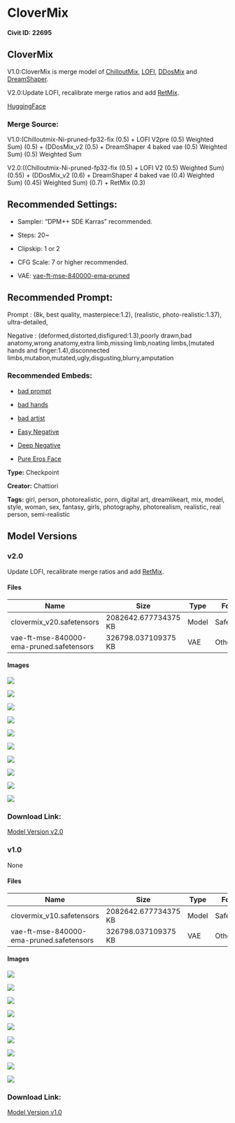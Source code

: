 # CloverMix

#### Civit ID: 22695

<h2><strong>CloverMix</strong></h2><p>V1.0:CloverMix is merge model of <a target="_blank" rel="ugc" href="https://civitai.com/models/6424/chilloutmix">ChilloutMix</a>, <a target="_blank" rel="ugc" href="https://civitai.com/models/9052/lofi">LOFI</a>, <a target="_blank" rel="ugc" href="https://civitai.com/models/8437/ddosmix">DDosMix</a> and <a target="_blank" rel="ugc" href="https://civitai.com/models/4384/dreamshaper">DreamShaper</a>.</p><p>V2.0:Update LOFI, recalibrate merge ratios and add <a target="_blank" rel="ugc" href="https://huggingface.co/Chattiori/RetMix">RetMix</a>.</p><p><a target="_blank" rel="ugc" href="https://huggingface.co/Chattiori/CloverMix">HuggingFace</a></p><h3>Merge Source<strong>:</strong></h3><p>V1.0:(Chilloutmix-Ni-pruned-fp32-fix (0.5) + LOFI V2pre (0.5) Weighted Sum) (0.5) + (DDosMix_v2 (0.5) + DreamShaper 4 baked vae (0.5) Weighted Sum) (0.5) Weighted Sum</p><p>V2.0:((Chilloutmix-Ni-pruned-fp32-fix (0.5) + LOFI V2 (0.5) Weighted Sum) (0.55) + (DDosMix_v2 (0.6) + DreamShaper 4 baked vae (0.4) Weighted Sum) (0.45) Weighted Sum) (0.7) + RetMix (0.3)</p><h2>Recommended Settings:</h2><ul><li><p>Sampler: “DPM++ SDE Karras” recommended.</p></li><li><p>Steps: 20~</p></li><li><p>Clipskip: 1 or 2</p></li><li><p>CFG Scale: 7 or higher recommended.</p></li><li><p>VAE: <a target="_blank" rel="ugc" href="https://huggingface.co/stabilityai/sd-vae-ft-mse-original">vae-ft-mse-840000-ema-pruned</a></p></li></ul><h2>Recommended Prompt:</h2><p>Prompt : (8k, best quality, masterpiece:1.2), (realistic, photo-realistic:1.37), ultra-detailed,</p><p>Negative : (deformed,distorted,disfigured:1.3),poorly drawn,bad anatomy,wrong anatomy,extra limb,missing limb,noating limbs,(mutated hands and finger:1.4),disconnected limbs,mutabon,mutated,ugly,disgusting,blurry,amputation</p><h3>Recommended Embeds:</h3><ul><li><p><a target="_blank" rel="ugc" href="https://huggingface.co/datasets/Nerfgun3/bad_prompt/resolve/main/bad_prompt_version2.pt">bad prompt</a></p></li><li><p><a target="_blank" rel="ugc" href="https://huggingface.co/yesyeahvh/bad-hands-5/resolve/main/bad-hands-5.pt">bad hands</a></p></li><li><p><a target="_blank" rel="ugc" href="https://huggingface.co/NiXXerHATTER59/bad-artist/resolve/main/bad-artist.pt">bad artist</a></p></li><li><p><a target="_blank" rel="ugc" href="https://huggingface.co/embed/EasyNegative/resolve/main/EasyNegative.safetensors">Easy Negative</a></p></li><li><p><a target="_blank" rel="ugc" href="https://civitai.com/models/4629/deep-negative-v1x">Deep Negative</a></p></li><li><p><a target="_blank" rel="ugc" href="https://civitai.com/models/4514/pure-eros-face">Pure Eros Face</a></p></li></ul><p></p>

**Type:** Checkpoint

**Creator:** Chattiori

**Tags:** girl, person, photorealistic, porn, digital art, dreamlikeart, mix, model, style, woman, sex, fantasy, girls, photography, photorealism, realistic, real person, semi-realistic

## Model Versions

### v2.0

<p>Update LOFI, recalibrate merge ratios and add <a target="_blank" rel="ugc" href="https://huggingface.co/Chattiori/RetMix">RetMix</a>.</p>

#### Files

| Name | Size | Type | Format | Download Url | AutoV1 | AutoV2 | SHA256 | CRC32 | BLAKE3 |
| --- | --- | --- | --- | --- | --- | --- | --- | --- | --- |
| clovermix_v20.safetensors | 2082642.677734375 KB | Model | SafeTensor | https://civitai.com/api/download/models/30364 | 80F89667 | 6344E96528 | 6344E96528A4C9BBDB7590461833A9DF67D86FB3A6A46001BEFC6BA70B85A2C4 | B057AF05 | 0F7D3CA4DE68557519E337243CBFD5905BE050CE72C7C188E51B71C84361228E |
| vae-ft-mse-840000-ema-pruned.safetensors | 326798.037109375 KB | VAE | Other | https://civitai.com/api/download/models/30364?type=VAE&format=Other | 09BCB72F | 735E4C3A44 | 735E4C3A447A3255760D7F86845F09F937809BAA529C17370D83E4C3758F3C75 | 5563A571 | CB91B83729B15E37AAAE9337198F390038138718640E19D3428EBC42808F0DAE |

#### Images

<p><img src="https://image.civitai.com/xG1nkqKTMzGDvpLrqFT7WA/1dd3f41b-3987-497e-c7d7-bf21f47b9a00/width=450/344884.jpeg" /></p>

<p><img src="https://image.civitai.com/xG1nkqKTMzGDvpLrqFT7WA/c7fa4a43-cbfc-46bf-755d-a5c63f4b1a00/width=450/344893.jpeg" /></p>

<p><img src="https://image.civitai.com/xG1nkqKTMzGDvpLrqFT7WA/4f68a434-5b62-4872-8b46-22a24a3b4d00/width=450/344882.jpeg" /></p>

<p><img src="https://image.civitai.com/xG1nkqKTMzGDvpLrqFT7WA/dc037095-e242-41f4-6f1c-35a780676600/width=450/344881.jpeg" /></p>

<p><img src="https://image.civitai.com/xG1nkqKTMzGDvpLrqFT7WA/995b77e3-236e-43cb-1583-dc0a7f751b00/width=450/344880.jpeg" /></p>

<p><img src="https://image.civitai.com/xG1nkqKTMzGDvpLrqFT7WA/557b41f8-e098-4bf5-0c4f-22fde01fb100/width=450/344879.jpeg" /></p>

<p><img src="https://image.civitai.com/xG1nkqKTMzGDvpLrqFT7WA/fd11bd26-07c3-44cc-0b7b-b19dfd41ee00/width=450/344878.jpeg" /></p>

<p><img src="https://image.civitai.com/xG1nkqKTMzGDvpLrqFT7WA/07a25633-d730-4e12-63d8-6208f1c21500/width=450/344877.jpeg" /></p>

<p><img src="https://image.civitai.com/xG1nkqKTMzGDvpLrqFT7WA/ceaea421-ee28-49ab-0c26-57ffc5f5b400/width=450/344876.jpeg" /></p>

<p><img src="https://image.civitai.com/xG1nkqKTMzGDvpLrqFT7WA/e6cfbb4d-c271-43c4-412b-5835966ee100/width=450/344875.jpeg" /></p>

### Download Link:

[Model Version v2.0](https://civitai.com/api/download/models/30364)

### v1.0

None

#### Files

| Name | Size | Type | Format | Download Url | AutoV1 | AutoV2 | SHA256 | CRC32 | BLAKE3 |
| --- | --- | --- | --- | --- | --- | --- | --- | --- | --- |
| clovermix_v10.safetensors | 2082642.677734375 KB | Model | SafeTensor | https://civitai.com/api/download/models/27102 | 0A3EF25F | 16D87A2AEE | 16D87A2AEED56E0DE4C96C73549FC9445735650B9C2635E9661FF09B1AC786D3 | 34D4DE1E | EA947533DF58CE4B859C3870A1CB7385E9D236AD080EFA863FF51425ACADAE36 |
| vae-ft-mse-840000-ema-pruned.safetensors | 326798.037109375 KB | VAE | Other | https://civitai.com/api/download/models/27102?type=VAE&format=Other | 09BCB72F | 735E4C3A44 | 735E4C3A447A3255760D7F86845F09F937809BAA529C17370D83E4C3758F3C75 | 5563A571 | CB91B83729B15E37AAAE9337198F390038138718640E19D3428EBC42808F0DAE |

#### Images

<p><img src="https://image.civitai.com/xG1nkqKTMzGDvpLrqFT7WA/7d34d1c2-18fa-48a2-8ca6-90c5ec2b2100/width=450/298551.jpeg" /></p>

<p><img src="https://image.civitai.com/xG1nkqKTMzGDvpLrqFT7WA/b56fcbff-9cfc-4f76-82ef-652772d59600/width=450/298559.jpeg" /></p>

<p><img src="https://image.civitai.com/xG1nkqKTMzGDvpLrqFT7WA/8f1c855b-6509-4b26-88fc-f8a1463c8500/width=450/298558.jpeg" /></p>

<p><img src="https://image.civitai.com/xG1nkqKTMzGDvpLrqFT7WA/4576040a-0e16-4c60-c6a6-535117687b00/width=450/298557.jpeg" /></p>

<p><img src="https://image.civitai.com/xG1nkqKTMzGDvpLrqFT7WA/f1f1edc8-279d-46b8-8689-653430574400/width=450/298556.jpeg" /></p>

<p><img src="https://image.civitai.com/xG1nkqKTMzGDvpLrqFT7WA/0416473c-282d-4a3a-9dec-2a70fae7e200/width=450/298555.jpeg" /></p>

<p><img src="https://image.civitai.com/xG1nkqKTMzGDvpLrqFT7WA/8874d74f-57dc-49ff-cc74-4cd23c060d00/width=450/298554.jpeg" /></p>

<p><img src="https://image.civitai.com/xG1nkqKTMzGDvpLrqFT7WA/8a920236-846e-4f98-55fc-62006e848100/width=450/298553.jpeg" /></p>

<p><img src="https://image.civitai.com/xG1nkqKTMzGDvpLrqFT7WA/4171dc1b-f565-48f7-6f7d-28fc00b4a400/width=450/298552.jpeg" /></p>

### Download Link:

[Model Version v1.0](https://civitai.com/api/download/models/27102)

